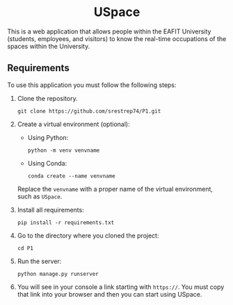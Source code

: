 <div align="center">

# USpace

</div>

This is a web application that allows people within the EAFIT University (students, employees, and visitors) to know the real-time occupations of the spaces within the University.

## Requirements

To use this application you must follow the following steps:

1. Clone the repository.
    ```
    git clone https://github.com/srestrep74/P1.git
    ```

2. Create a virtual environment (optional):
    - Using Python:
        
        ```
        python -m venv venvname
        ```
    - Using Conda:
        
        ```
        conda create --name venvname
        ```
    Replace the `venvname` with a proper name of the virtual environment, such as `USpace`.

3. Install all requirements:
    ```
    pip install -r requirements.txt
    ```

4. Go to the directory where you cloned the project:
    ```
    cd P1
    ```

5. Run the server:
    ```
    python manage.py runserver
    ```

5. You will see in your console a link starting with `https://`. You must copy that link into your browser and then you can start using USpace.
